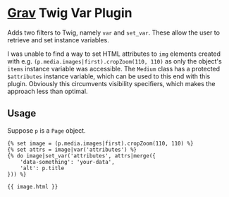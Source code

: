 # [Grav](http://getgrav.org/) Twig Var Plugin

Adds two filters to Twig, namely `var` and `set_var`. These allow the user to retrieve and set instance variables.

I was unable to find a way to set HTML attributes to `img` elements created with e.g. `(p.media.images|first).cropZoom(110, 110)` as only the object's `items` instance variable was accessible. The `Medium` class has a protected `$attributes` instance variable, which can be used to this end with this plugin. Obviously this circumvents visibility specifiers, which makes the approach less than optimal.

## Usage

Suppose `p` is a `Page` object.

	{% set image = (p.media.images|first).cropZoom(110, 110) %}
	{% set attrs = image|var('attributes') %}
	{% do image|set_var('attributes', attrs|merge({
		'data-something': 'your-data',
		'alt': p.title
	})) %}

	{{ image.html }}
